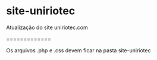 site-uniriotec
==============
Atualização do site uniriotec.com

=============

Os arquivos .php e .css devem ficar na pasta site-uniriotec
